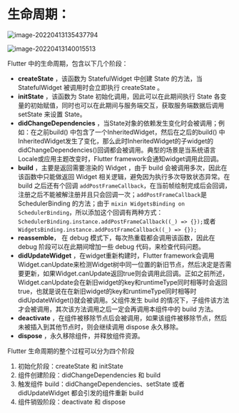 # 生命周期：

![image-20220413135437794](E:\Learn\LearnMore\art\image-20220413135437794.png)

![image-20220413140015513](E:\Learn\LearnMore\art\image-20220413140015513.png)

Flutter 中的生命周期，包含以下几个阶段：

- **createState** ，该函数为 StatefulWidget 中创建 State 的方法，当 StatefulWidget 被调用时会立即执行 createState 。
- **initState** ，该函数为 State 初始化调用，因此可以在此期间执行 State 各变量的初始赋值，同时也可以在此期间与服务端交互，获取服务端数据后调用 setState 来设置 State。
- **didChangeDependencies** ，当State对象的依赖发生变化时会被调用；例如：在之前build() 中包含了一个InheritedWidget，然后在之后的build() 中InheritedWidget发生了变化，那么此时InheritedWidget的子widget的didChangeDependencies()回调都会被调用。典型的场景是当系统语言Locale或应用主题改变时，Flutter framework会通知widget调用此回调。
- **build** ，主要是返回需要渲染的 Widget ，由于 build 会被调用多次，因此在该函数中只能做返回 Widget 相关逻辑，避免因为执行多次导致状态异常。在 build 之后还有个回调 `addPostFrameCallback`，在当前帧绘制完成后会回调，注册之后不能被解注册并且只会回调一次；`addPostFrameCallback`是 SchedulerBinding 的方法；由于 `mixin WidgetsBinding on SchedulerBinding`，所以添加这个回调有两种方式：`SchedulerBinding.instance.addPostFrameCallback((_) => {});`或者`WidgetsBinding.instance.addPostFrameCallback((_) => {});`
- **reassemble**， 在 debug 模式下，每次热重载都会调用该函数，因此在 debug 阶段可以在此期间增加一些 debug 代码，来检查代码问题。
- **didUpdateWidget** ，在widget重新构建时，Flutter framework会调用Widget.canUpdate来检测Widget树中同一位置的新旧节点，然后决定是否需要更新，如果Widget.canUpdate返回true则会调用此回调。正如之前所述，Widget.canUpdate会在新旧widget的key和runtimeType同时相等时会返回true，也就是说在在新旧widget的key和runtimeType同时相等时didUpdateWidget()就会被调用。父组件发生 build 的情况下，子组件该方法才会被调用，其次该方法调用之后一定会再调用本组件中的 build 方法。
- **deactivate** ，在组件被移除节点后会被调用，如果该组件被移除节点，然后未被插入到其他节点时，则会继续调用 dispose 永久移除。
- **dispose** ，永久移除组件，并释放组件资源。

Flutter 生命周期的整个过程可以分为四个阶段

1. 初始化阶段：createState 和 initState
2. 组件创建阶段：didChangeDependencies 和 build
3. 触发组件 build：didChangeDependencies、setState 或者didUpdateWidget 都会引发的组件重新 build
4. 组件销毁阶段：deactivate 和 dispose
